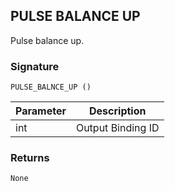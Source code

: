 ## PULSE BALANCE UP

Pulse balance up.


### Signature

`PULSE_BALNCE_UP ()`


| Parameter | Description |
| --- | --- |
| int | Output Binding ID |


### Returns

`None`